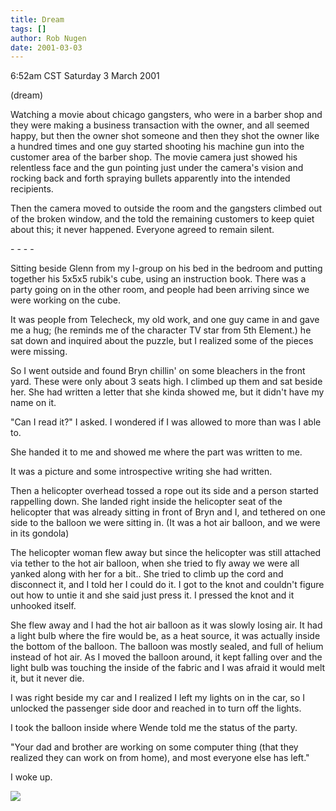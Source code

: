 ```yaml
---
title: Dream
tags: []
author: Rob Nugen
date: 2001-03-03
---
```


<title>Dream</title>
<p class=date>6:52am CST Saturday 3 March 2001</p>
<p class=note>(dream)</p>


<p class=dream>Watching a movie about chicago gangsters, who were in a
barber shop and they were making a business transaction with the
owner, and all seemed happy, but then the owner shot someone and then
they shot the owner like a hundred times and one guy started shooting
his machine gun into the customer area of the barber shop.  The movie
camera just showed his relentless face and the gun pointing just under
the camera's vision and rocking back and forth spraying bullets
apparently into the intended recipients.</p>

<p class=dream>Then the camera moved to outside the room and the
gangsters climbed out of the broken window, and the told the remaining
customers to keep quiet about this; it never happened.  Everyone
agreed to remain silent.</p>

<p>- - - -</p>

<p class=dream>Sitting beside Glenn from my I-group on his bed in the
bedroom and putting together his 5x5x5 rubik's cube, using an
instruction book.  There was a party going on in the other room, and
people had been arriving since we were working on the cube.</p>

<p class=dream>It was people from Telecheck, my old work, and one guy
came in and gave me a hug; (he reminds me of the character TV star
from 5th Element.) he sat down and inquired about the puzzle, but I
realized some of the pieces were missing.</p>

<p class=dream>So I went outside and found Bryn chillin' on some
bleachers in the front yard.  These were only about 3 seats high.  I
climbed up them and sat beside her.  She had written a letter that she
kinda showed me, but it didn't have my name on it.</p>

<p class=dream>"Can I read it?" I asked.  I wondered if I was allowed
to more than was I able to.</p>

<p class=dream>She handed it to me and showed me where the part was
written to me.</p>

<p class=dream>It was a picture and some introspective writing she had
written.</p>

<p class=dream>Then a helicopter overhead tossed a rope out its side
and a person started rappelling down.  She landed right inside the
helicopter seat of the helicopter that was already sitting in front of
Bryn and I, and tethered on one side to the balloon we were sitting
in.  (It was a hot air balloon, and we were in its gondola)</p>

<p class=dream>The helicopter woman flew away but since the helicopter
was still attached via tether to the hot air balloon, when she tried
to fly away we were all yanked along with her for a bit..  She tried
to climb up the cord and disconnect it, and I told her I could do it.
I got to the knot and couldn't figure out how to untie it and she said
just press it.  I pressed the knot and it unhooked itself.</p>

<p class=dream>She flew away and I had the hot air balloon as it was
slowly losing air.  It had a light bulb where the fire would be, as a
heat source, it was actually inside the bottom of the balloon.  The
balloon was mostly sealed, and full of helium instead of hot air. As I
moved the balloon around, it kept falling over and the light bulb was
touching the inside of the fabric and I was afraid it would melt it,
but it never die.</p>

<p class=dream>I was right beside my car and I realized I left my
lights on in the car, so I unlocked the passenger side door and
reached in to turn off the lights.</p>

<p class=dream>I took the balloon inside where Wende told me the
status of the party.</p>

<p class=dream>"Your dad and brother are working on some computer
thing (that they realized they can work on from home), and most
everyone else has left."</p>

<p>I woke up.</p>

<p><img src='/images/rob/wL-ROB.gif'/></p>

